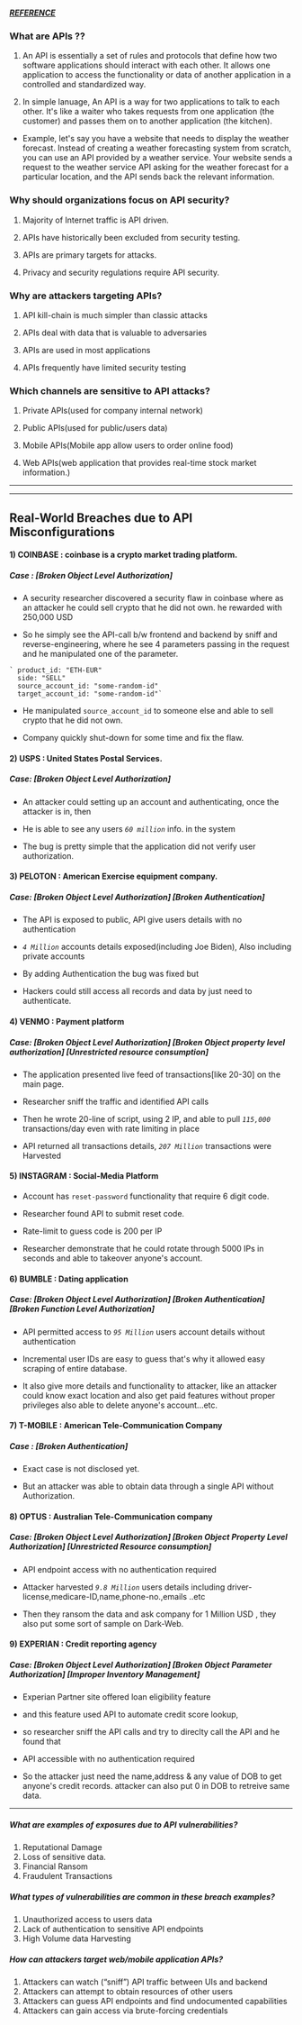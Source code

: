 ##### [REFERENCE](https://www.apisecuniversity.com/courses/api-security-fundamentals)
### What are APIs ?? 
   1) An API is essentially a set of rules and protocols that define how two software applications should interact with each other. It allows one application to access the functionality or data of another application in a controlled and standardized way.

   2) In simple lanuage, An API is a way for two applications to talk to each other. It's like a waiter who takes requests from one application (the customer) and passes them on to another application (the kitchen).

   - Example, let's say you have a website that needs to display the weather forecast. Instead of creating a weather forecasting system from scratch, you can use an API provided by a weather service. Your website sends a request to the weather service API asking for the weather forecast for a particular location, and the API sends back the relevant information.

### Why should organizations focus on API security?
  
   1) Majority of Internet traffic is API driven.
   
   2) APIs have historically been excluded from security testing.
   
   3) APIs are primary targets for attacks.
   
   4) Privacy and security regulations require API security.

### Why are attackers targeting APIs? 

   1) API kill-chain is much simpler than classic attacks  
   
   2) APIs deal with data that is valuable to adversaries
   
   3) APIs are used in most applications 
   
   4) APIs frequently have limited security testing

### Which channels are sensitive to API attacks?

   1) Private APIs(used for company internal network)

   2) Public APIs(used for public/users data)

   3) Mobile APIs(Mobile app allow users to order online food)

   4) Web APIs(web application that provides real-time stock market information.)
---
---
## Real-World Breaches due to API Misconfigurations   
   
#### 1) COINBASE : coinbase is a crypto market trading platform.
##### Case : [_Broken Object Level Authorization_] 

   - A security researcher discovered a security flaw in coinbase where as an attacker he could sell crypto that he did not own. he rewarded with 250,000 USD

   - So he simply see the API-call b/w frontend and backend by sniff and reverse-engineering, where he see 4 parameters passing in the request and he manipulated one of the parameter.
			   
    ` product_id: "ETH-EUR"
	  side: "SELL"
	  source_account_id: "some-random-id"
	  target_account_id: "some-random-id"`

   - He manipulated `source_account_id` to someone else and able to sell crypto that he did not own.
	    
   - Company quickly shut-down for some time and fix the flaw.

#### 2) USPS : United States Postal Services.
##### Case: [_Broken Object Level Authorization_]

   - An attacker could setting up an account and authenticating, once the attacker is in, then

   - He is able to see any users *_`60 million`_* info. in the system

   - The bug is pretty simple that the application did not verify user authorization.

#### 3) PELOTON : American Exercise equipment company.
##### Case: [_Broken Object Level Authorization_] [_Broken Authentication_]

   - The API is exposed to public, API give users details with no authentication
   
   - *_`4 Million`_* accounts details exposed(including Joe Biden), Also including private accounts
   
   - By adding Authentication the bug was fixed but 
   
   - Hackers could still access all records and data by just need to authenticate.

#### 4) VENMO : Payment platform 
##### Case: [_Broken Object Level Authorization_] [_Broken Object property level authorization_] [_Unrestricted resource consumption_]

   - The application presented live feed of transactions[like 20-30] on the main page.

   - Researcher sniff the traffic and identified API calls

   - Then he wrote 20-line of script, using 2 IP, and able to pull *_`115,000`_* transactions/day even with rate limiting in place

   - API returned all transactions details, *_`207 Million`_* transactions were Harvested

#### 5) INSTAGRAM : Social-Media Platform    

   - Account has `reset-password` functionality that require 6 digit code. 

   - Researcher found API to submit reset code.

   - Rate-limit to guess code is 200 per IP

   - Researcher demonstrate that he could rotate through 5000 IPs in seconds and able to takeover anyone's account.

#### 6) BUMBLE : Dating application 
##### Case: [_Broken Object Level Authorization_] [_Broken Authentication_] [_Broken Function Level Authorization_] 

   - API permitted access to *_`95 Million`_* users account details without authentication

   - Incremental user IDs are easy to guess that's why it allowed easy scraping of entire database.

   - It also give more details and functionality to attacker, like an attacker could know exact location and also get paid features without proper privileges also able to delete anyone's account...etc.

#### 7) T-MOBILE : American Tele-Communication Company 
##### Case : [_Broken Authentication_]    

   - Exact case is not disclosed yet.

   - But an attacker was able to obtain data through a single API without Authorization.

#### 8) OPTUS : Australian Tele-Communication company 
##### Case: [_Broken Object Level Authorization_] [_Broken Object Property Level Authorization_] [_Unrestricted Resource consumption_]

   - API endpoint access with no authentication required

   - Attacker harvested *_`9.8 Million`_* users details including driver-license,medicare-ID,name,phone-no.,emails ..etc

   - Then they ransom the data and ask company for 1 Million USD , they also put some sort of sample on Dark-Web.

 #### 9) EXPERIAN : Credit reporting agency 
 ##### Case: [_Broken Object Level Authorization_] [_Broken Object Parameter Authorization_] [_Improper Inventory Management_]

   - Experian Partner site offered loan eligibility feature

   - and this feature used API to automate credit score lookup, 

   - so researcher sniff the API calls and try to direclty call the API and he found that

   - API accessible with no authentication required

   - So the attacker just need the name,address & any value of DOB to get anyone's credit records. attacker can also put 0 in DOB to retreive same data.
---
##### What are examples of exposures due to API vulnerabilities?

   1) Reputational Damage
   2) Loss of sensitive data.
   3) Financial Ransom
   4) Fraudulent Transactions

##### What types of vulnerabilities are common in these breach examples?

   1) Unauthorized access to users data
   2) Lack of authentication to sensitive API endpoints
   3) High Volume data Harvesting

##### How can attackers target web/mobile application APIs?


   1) Attackers can watch (“sniff”) API traffic between UIs and backend
   2) Attackers can attempt to obtain resources of other users
   3) Attackers can guess API endpoints and find undocumented capabilities
   4) Attackers can gain access via brute-forcing credentials
